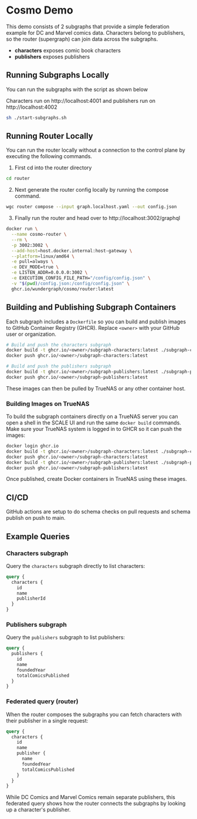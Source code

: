 # Cosmo Demo

This demo consists of 2 subgraphs that provide a simple federation example
for DC and Marvel comics data. Characters belong to publishers, so the
router (supergraph) can join data across the subgraphs.

- **characters** exposes comic book characters
- **publishers** exposes publishers

## Running Subgraphs Locally

You can run the subgraphs with the script as shown below

Characters run on http://localhost:4001 and publishers run on http://localhost:4002

```bash
sh ./start-subgraphs.sh
```

## Running Router Locally

You can run the router locally without a connection to the control plane by executing the following commands.

1. First cd into the router directory

```bash
cd router
```

2. Next generate the router config locally by running the compose command.
```bash
wgc router compose --input graph.localhost.yaml --out config.json
```

3. Finally run the router and head over to http://localhost:3002/graphql

```bash
docker run \
  --name cosmo-router \
  --rm \
  -p 3002:3002 \
  --add-host=host.docker.internal:host-gateway \
  --platform=linux/amd64 \
  -e pull=always \
  -e DEV_MODE=true \
  -e LISTEN_ADDR=0.0.0.0:3002 \
  -e EXECUTION_CONFIG_FILE_PATH="/config/config.json" \
  -v "$(pwd)/config.json:/config/config.json" \
  ghcr.io/wundergraph/cosmo/router:latest
```

## Building and Publishing Subgraph Containers

Each subgraph includes a `Dockerfile` so you can build and publish images to
GitHub Container Registry (GHCR). Replace `<owner>` with your GitHub user or
organization.

```bash
# Build and push the characters subgraph
docker build -t ghcr.io/<owner>/subgraph-characters:latest ./subgraph-characters
docker push ghcr.io/<owner>/subgraph-characters:latest

# Build and push the publishers subgraph
docker build -t ghcr.io/<owner>/subgraph-publishers:latest ./subgraph-publishers
docker push ghcr.io/<owner>/subgraph-publishers:latest
```

These images can then be pulled by TrueNAS or any other container host.

### Building Images on TrueNAS

To build the subgraph containers directly on a TrueNAS server you can open a
shell in the SCALE UI and run the same `docker build` commands. Make sure your
TrueNAS system is logged in to GHCR so it can push the images:

```bash
docker login ghcr.io
docker build -t ghcr.io/<owner>/subgraph-characters:latest ./subgraph-characters
docker push ghcr.io/<owner>/subgraph-characters:latest
docker build -t ghcr.io/<owner>/subgraph-publishers:latest ./subgraph-publishers
docker push ghcr.io/<owner>/subgraph-publishers:latest
```

Once published, create Docker containers in TrueNAS using these images.

## CI/CD

GitHub actions are setup to do schema checks on pull requests and schema publish on push to main.

## Example Queries

### Characters subgraph

Query the `characters` subgraph directly to list characters:

```graphql
query {
  characters {
    id
    name
    publisherId
  }
}
```

### Publishers subgraph

Query the `publishers` subgraph to list publishers:

```graphql
query {
  publishers {
    id
    name
    foundedYear
    totalComicsPublished
  }
}
```

### Federated query (router)

When the router composes the subgraphs you can fetch characters with their
publisher in a single request:

```graphql
query {
  characters {
    id
    name
    publisher {
      name
      foundedYear
      totalComicsPublished
    }
  }
}
```

While DC Comics and Marvel Comics remain separate publishers, this federated
query shows how the router connects the subgraphs by looking up a character's
publisher.
